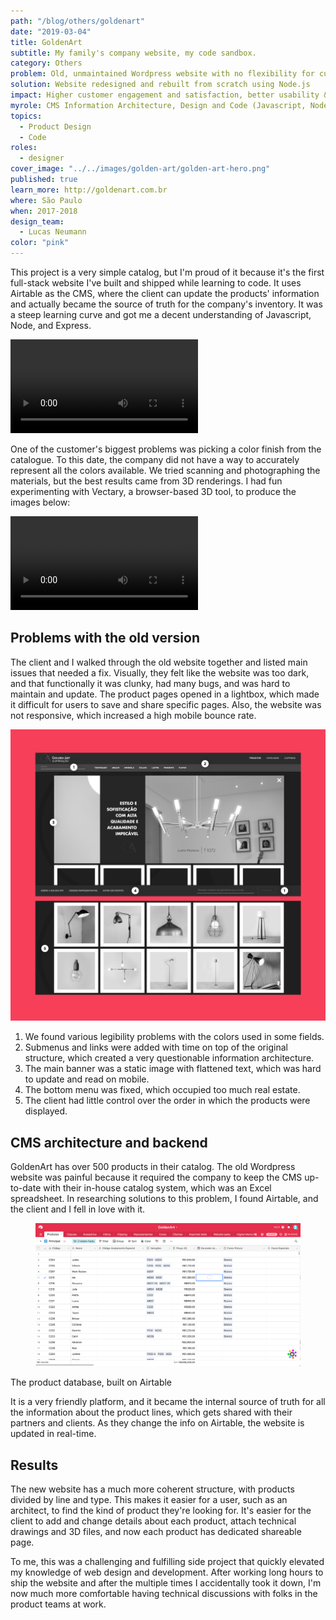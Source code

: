 ```yaml
---
path: "/blog/others/goldenart"
date: "2019-03-04"
title: GoldenArt
subtitle: My family's company website, my code sandbox.
category: Others
problem: Old, unmaintained Wordpress website with no flexibility for current content
solution: Website redesigned and rebuilt from scratch using Node.js
impact: Higher customer engagement and satisfaction, better usability & better client control over content
myrole: CMS Information Architecture, Design and Code (Javascript, Node)
topics:
  - Product Design
  - Code
roles:
  - designer
cover_image: "../../images/golden-art/golden-art-hero.png"
published: true
learn_more: http://goldenart.com.br
where: São Paulo
when: 2017-2018
design_team:
  - Lucas Neumann
color: "pink"
---
```


This project is a very simple catalog, but I'm proud of it because it's the first full-stack website I've built and shipped while learning to code. It uses Airtable as the CMS, where the client can update the products' information and actually became the source of truth for the company's inventory. It was a steep learning curve and got me a decent understanding of Javascript, Node, and Express.

<div class="w-100 bg-washed-red pa4 tc">
  <video class="w-100 mw6 br2" autoplay loop>
  <source src="../../images/golden-art/golden-art-1.mp4" type="video/mp4">
  </video>
</div>

One of the customer's biggest problems was picking a color finish from the catalogue. To this date, the company did not have a way to accurately represent all the colors available. We tried scanning and photographing the materials, but the best results came from 3D renderings. I had fun experimenting with Vectary, a browser-based 3D tool, to produce the images below:

<div class="w-100 bg-washed-red pa4 tc">
  <video class="w-100 mw6 br2" autoplay loop>
  <source src="../../images/golden-art/golden-art-2.mp4" type="video/mp4">
  </video>
</div>

## Problems with the old version

The client and I walked through the old website together and listed main issues that needed a fix. Visually, they felt like the website was too dark, and that functionally it was clunky, had many bugs, and was hard to maintain and update. The product pages opened in a lightbox, which made it difficult for users to save and share specific pages. Also, the website was not responsive, which increased a high mobile bounce rate.

![The old website](../../images/golden-art/goldenart-006.png)

1. We found various legibility problems with the colors used in some fields.
2. Submenus and links were added with time on top of the original structure, which created a very questionable information architecture.
3. The main banner was a static image with flattened text, which was hard to update and read on mobile.
4. The bottom menu was fixed, which occupied too much real estate.
5. The client had little control over the order in which the products were displayed.

## CMS architecture and backend

GoldenArt has over 500 products in their catalog. The old Wordpress website was painful because it required the company to keep the CMS up-to-date with their in-house catalog system, which was an Excel spreadsheet. In researching solutions to this problem, I found Airtable, and the client and I fell in love with it.

<figure>
<div class="w-100 bg-washed-red pa4 tc">
<img src="../../images/golden-art/goldenart-010.gif">
</figure>
<figcaption>The product database, built on Airtable</figcaption>
</div>

It is a very friendly platform, and it became the internal source of truth for all the information about the product lines, which gets shared with their partners and clients. As they change the info on Airtable, the website is updated in real-time.

## Results

The new website has a much more coherent structure, with products divided by line and type. This makes it easier for a user, such as an architect, to find the kind of product they're looking for. It's easier for the client to add and change details about each product, attach technical drawings and 3D files, and now each product has dedicated shareable page.

To me, this was a challenging and fulfilling side project that quickly elevated my knowledge of web design and development. After working long hours to ship the website and after the multiple times I accidentally took it down, I'm now much more comfortable having technical discussions with folks in the product teams at work.
